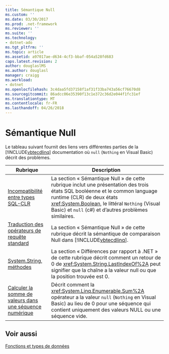 ```yaml
---
title: Sémantique Null
ms.custom: ''
ms.date: 03/30/2017
ms.prod: .net-framework
ms.reviewer: ''
ms.suite: ''
ms.technology:
- dotnet-ado
ms.tgt_pltfrm: ''
ms.topic: article
ms.assetid: a97017ae-d634-4cf3-bbaf-054a528fd683
caps.latest.revision: 2
author: douglaslMS
ms.author: douglasl
manager: craigg
ms.workload:
- dotnet
ms.openlocfilehash: 3c4daa5fd37158f1af31f33ba743a56cf76670d8
ms.sourcegitcommit: 86adcc06e35390f13c1e372c36d2e044f1fc31ef
ms.translationtype: MT
ms.contentlocale: fr-FR
ms.lasthandoff: 04/26/2018
---
```

# <a name="null-semantics"></a>Sémantique Null
Le tableau suivant fournit des liens vers différentes parties de la [!INCLUDE[vbtecdlinq](../../../../../../includes/vbtecdlinq-md.md)] documentation où `null` (`Nothing` en Visual Basic) décrit des problèmes.  
  
|Rubrique|Description|  
|-----------|-----------------|  
|[Incompatibilité entre types SQL-CLR](../../../../../../docs/framework/data/adonet/sql/linq/sql-clr-type-mismatches.md)|La section « Sémantique Null » de cette rubrique inclut une présentation des trois états SQL booléenne et le common language runtime (CLR) de deux états <xref:System.Boolean>, le littéral `Nothing` (Visual Basic) et `null` (c#) et d’autres problèmes similaires.|  
|[Traduction des opérateurs de requête standard](../../../../../../docs/framework/data/adonet/sql/linq/standard-query-operator-translation.md)|La section « Sémantique Null » de cette rubrique décrit la sémantique de comparaison Null dans [!INCLUDE[vbtecdlinq](../../../../../../includes/vbtecdlinq-md.md)].|  
|[System.String, méthodes](../../../../../../docs/framework/data/adonet/sql/linq/system-string-methods.md)|La section « Différences par rapport à .NET » de cette rubrique décrit comment un retour de 0 de <xref:System.String.LastIndexOf%2A> peut signifier que la chaîne a la valeur null ou que la position trouvée est 0.|  
|[Calculer la somme de valeurs dans une séquence numérique](../../../../../../docs/framework/data/adonet/sql/linq/compute-the-sum-of-values-in-a-numeric-sequence.md)|Décrit comment la <xref:System.Linq.Enumerable.Sum%2A> opérateur a la valeur `null` (`Nothing` en Visual Basic) au lieu de 0 pour une séquence qui contient uniquement des valeurs NULL ou une séquence vide.|  
  
## <a name="see-also"></a>Voir aussi  
 [Fonctions et types de données](../../../../../../docs/framework/data/adonet/sql/linq/data-types-and-functions.md)

